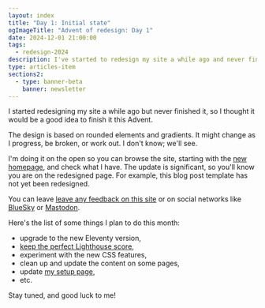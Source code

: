 ```yaml
---
layout: index
title: "Day 1: Initial state"
ogImageTitle: "Advent of redesign: Day 1"
date: 2024-12-01 21:00:00
tags:
  - redesign-2024
description: I've started to redesign my site a while ago and never finished it, so I thought it would be a good idea to finish it this advent.
type: articles-item
sections2:
  - type: banner-beta
    banner: newsletter
---
```


I started redesigning my site a while ago but never finished it, so I thought it would be a good idea to finish it this Advent.

The design is based on rounded elements and gradients. It might change as I progress, be broken, or work out. I don't know; we'll see.

I'm doing it on the open so you can browse the site, starting with the [new homepage](/), and check what I have. The update is significant, so you'll know you are on the redesigned page. For example, this blog post template has not yet been redesigned.

You can leave [leave any feedback on this site](/contact/) or on social networks like [BlueSky](https://bsky.app/profile/silvestar.codes) or [Mastodon](https://mastodon.social/@cita).

Here's the list of some things I plan to do this month:

- upgrade to the new Eleventy version,
- [keep the perfect Lighthouse score](/articles/13th-place-on-eleventy-leaderboards/),
- experiment with the new CSS features,
- clean up and update the content on some pages,
- update [my setup page](/uses/),
- etc.

Stay tuned, and good luck to me!
